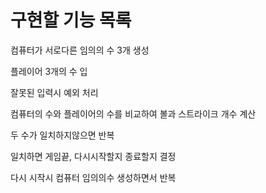 # 구현할 기능 목록


컴퓨터가 서로다른 임의의 수 3개 생성


플레이어 3개의 수 입


잘못된 입력시 예외 처리


컴퓨터의 수와 플레이어의 수를 비교하여 볼과 스트라이크 개수 계산


두 수가 일치하지않으면 반복


일치하면 게임끝, 다시시작할지 종료할지 결정


다시 시작시 컴퓨터 임의의수 생성하면서 반복
